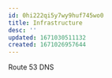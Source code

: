```yaml
---
id: 0hi222qi5y7wy9huf745wo0
title: Infrastructure
desc: ''
updated: 1671030511132
created: 1671026957644
---
```


Route 53 DNS